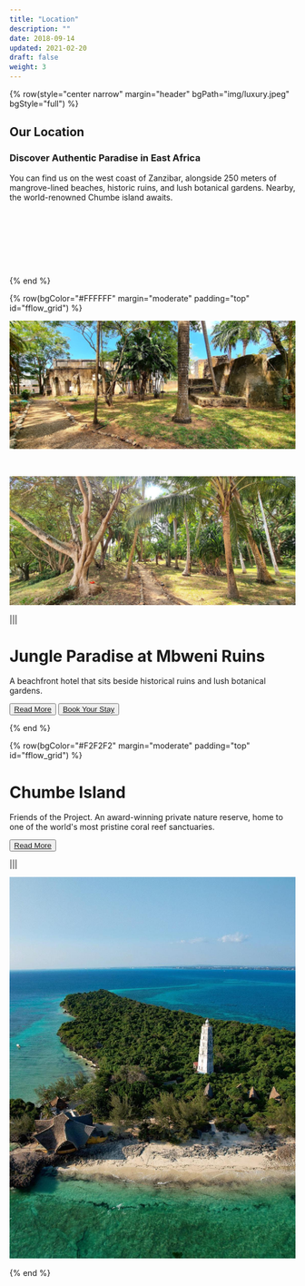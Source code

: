 ```yaml
---
title: "Location"
description: ""
date: 2018-09-14
updated: 2021-02-20
draft: false
weight: 3
---
```

<!-- section 1 (Locations) -->

{% row(style="center narrow" margin="header" bgPath="img/luxury.jpeg" bgStyle="full") %}

## Our Location

### Discover Authentic Paradise in East Africa

You can find us on the west coast of Zanzibar, alongside 250 meters of mangrove-lined beaches, historic ruins, and lush botanical gardens. Nearby, the world-renowned Chumbe island awaits.

<br>
<br>
<br>
<br>
<br>
<br>

{% end %}

<!-- section 2 (Mbweni) -->

{% row(bgColor="#FFFFFF" margin="moderate" padding="top" id="fflow_grid") %}

![Mbweni](img/mbwenilocation3.jpeg#large)

<br>

![Mbweni](img/mbwenilocation1.jpeg#large)

|||

# Jungle Paradise at Mbweni Ruins

A beachfront hotel that sits beside historical ruins and lush botanical gardens.

<button>[Read More](/location/mbweni)</button>
<button>[Book Your Stay](https://hotels.cloudbeds.com/reservation/DNw5Ek)</button>

{% end %}

<!-- section 3 (Chumbe) -->

{% row(bgColor="#F2F2F2" margin="moderate" padding="top" id="fflow_grid") %}

# Chumbe Island

Friends of the Project. An award-winning private nature reserve, home to one of the world's most pristine coral reef sanctuaries.

<button>[Read More](/location/chumbe)</button>

|||

![chumbe](img/chumbe_location.jpeg#large)

{% end %}

